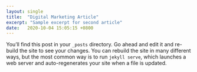 ```yaml
---
layout: single
title:  "Digital Marketing Article"
excerpt: "Sample excerpt for second article"
date:   2020-10-04 15:05:15 +0800
---
```

You’ll find this post in your `_posts` directory. Go ahead and edit it and re-build the site to see your changes. You can rebuild the site in many different ways, but the most common way is to run `jekyll serve`, which launches a web server and auto-regenerates your site when a file is updated.
